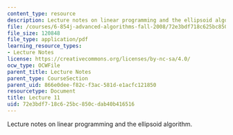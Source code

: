 ```yaml
---
content_type: resource
description: Lecture notes on linear programming and the ellipsoid algorithm.
file: /courses/6-854j-advanced-algorithms-fall-2008/72e3bdf718c625bc850cdab40b416516_lec11.pdf
file_size: 120848
file_type: application/pdf
learning_resource_types:
- Lecture Notes
license: https://creativecommons.org/licenses/by-nc-sa/4.0/
ocw_type: OCWFile
parent_title: Lecture Notes
parent_type: CourseSection
parent_uid: 866e0dee-f82c-f3ac-581d-e1acfc121850
resourcetype: Document
title: Lecture 11
uid: 72e3bdf7-18c6-25bc-850c-dab40b416516
---
```

Lecture notes on linear programming and the ellipsoid algorithm.